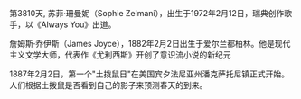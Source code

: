 第3810天, 苏菲·珊曼妮（Sophie Zelmani），出生于1972年2月12日，瑞典创作歌手，以《Always You》出道。

詹姆斯·乔伊斯（James Joyce），1882年2月2日出生于爱尔兰都柏林。他是现代主义文学大师，代表作《尤利西斯》开创了意识流小说的新纪元

1887年2月2日，第一个"土拨鼠日"在美国宾夕法尼亚州潘克萨托尼镇正式开始。人们根据土拨鼠是否看到自己的影子来预测春天的到来。